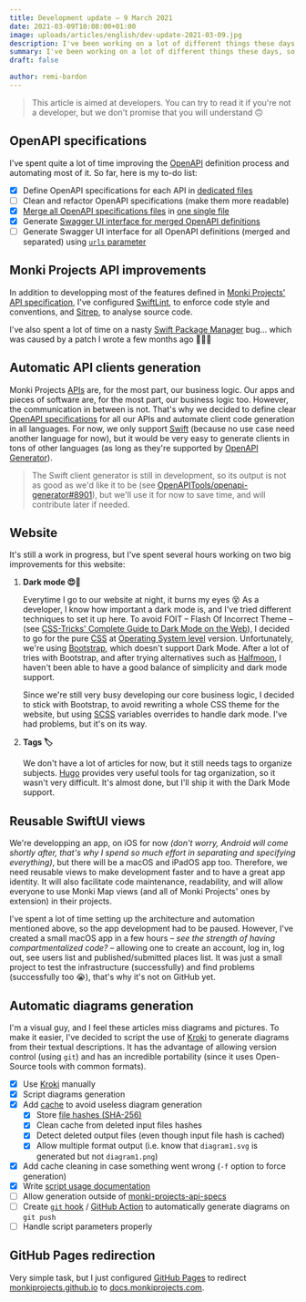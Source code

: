 ```yaml
---
title: Development update – 9 March 2021
date: 2021-03-09T10:08:00+01:00
image: uploads/articles/english/dev-update-2021-03-09.jpg
description: I've been working on a lot of different things these days, so here is a little recap on what I've done and what still needs more work.
summary: I've been working on a lot of different things these days, so here is a little recap on what I've done and what still needs more work.
draft: false

author: remi-bardon
---
```


> This article is aimed at developers. You can try to read it if you're not a developer, but we don't promise that you will understand 🙃

## OpenAPI specifications

I've spent quite a lot of time improving the [OpenAPI](https://swagger.io/docs/specification/about/) definition process and automating most of it. So far, here is my to-do list:

- [x] Define OpenAPI specifications for each API in [dedicated files](https://github.com/MonkiProjects/monki-projects-api-specs/blob/f81b8ab58b2cd6effd7541e731becaa5a44c7f86/specs)
- [ ] Clean and refactor OpenAPI specifications (make them more readable)
- [x] [Merge all OpenAPI specifications files](https://github.com/MonkiProjects/monki-projects-api-specs/blob/f81b8ab58b2cd6effd7541e731becaa5a44c7f86/merge.sh) in [one single file](https://github.com/MonkiProjects/monki-projects-api-specs/blob/f81b8ab58b2cd6effd7541e731becaa5a44c7f86/specs/monki-projects-api-v1.yaml)
- [x] Generate [Swagger UI interface for merged OpenAPI definitions](https://docs.monkiprojects.com/monki-projects-api-specs/)
- [ ] Generate Swagger UI interface for all OpenAPI definitions (merged and separated) using [`urls` parameter](https://swagger.io/docs/open-source-tools/swagger-ui/usage/configuration/#core)

## Monki Projects API improvements

In addition to developping most of the features defined in [Monki Projects' API specification](https://github.com/MonkiProjects/monki-projects-api-specs/blob/f81b8ab58b2cd6effd7541e731becaa5a44c7f86/specs/monki-projects-api-v1.yaml), I've configured [SwiftLint](https://github.com/realm/SwiftLint), to enforce code style and conventions, and [Sitrep](https://github.com/twostraws/Sitrep), to analyse source code.

I've also spent a lot of time on a nasty [Swift Package Manager](https://swift.org/package-manager/) bug… which was caused by a patch I wrote a few months ago 🤦🏻‍♂️

## Automatic API clients generation

Monki Projects [APIs](https://en.wikipedia.org/wiki/API) are, for the most part, our business logic. Our apps and pieces of software are, for the most part, our business logic too. However, the communication in between is not. That's why we decided to define clear [OpenAPI specifications](https://swagger.io/docs/specification/about/) for all our APIs and automate client code generation in all languages. For now, we only support [Swift](https://swift.org/about/) (because no use case need another language for now), but it would be very easy to generate clients in tons of other languages (as long as they're supported by [OpenAPI Generator](https://openapi-generator.tech/)).

> The Swift client generator is still in development, so its output is not as good as we'd like it to be (see [OpenAPITools/openapi-generator#8901](https://github.com/OpenAPITools/openapi-generator/issues/8901)), but we'll use it for now to save time, and will contribute later if needed.

## Website

It's still a work in progress, but I've spent several hours working on two big improvements for this website:

1. **Dark mode 😍🌚**

   Everytime I go to our website at night, it burns my eyes 😵 As a developer, I know how important a dark mode is, and I've tried different techniques to set it up here. To avoid FOIT – Flash Of Incorrect Theme – (see [CSS-Tricks' Complete Guide to Dark Mode on the Web](https://css-tricks.com/a-complete-guide-to-dark-mode-on-the-web/#storing-preferences)), I decided to go for the pure [CSS](https://en.wikipedia.org/wiki/CSS) at [Operating System level](https://css-tricks.com/a-complete-guide-to-dark-mode-on-the-web/#os-level) version. Unfortunately, we're using [Bootstrap](https://getbootstrap.com), which doesn't support Dark Mode. After a lot of tries with Bootstrap, and after trying alternatives such as [Halfmoon](https://css-tricks.com/halfmoon-a-bootstrap-alternative-with-dark-mode-built-in/), I haven't been able to have a good balance of simplicity and dark mode support.

   Since we're still very busy developing our core business logic, I decided to stick with Bootstrap, to avoid rewriting a whole CSS theme for the website, but using [SCSS](https://en.wikipedia.org/wiki/Sass_(stylesheet_language)) variables overrides to handle dark mode. I've had problems, but it's on its way.

2. **Tags 🏷**

   We don't have a lot of articles for now, but it still needs tags to organize subjects. [Hugo](https://gohugo.io) provides very useful tools for tag organization, so it wasn't very difficult. It's almost done, but I'll ship it with the Dark Mode support.

## Reusable SwiftUI views

We're developping an app, on iOS for now *(don't worry, Android will come shortly after, that's why I spend so much effort in separating and specifying everything)*, but there will be a macOS and iPadOS app too. Therefore, we need reusable views to make development faster and to have a great app identity. It will also facilitate code maintenance, readability, and will allow everyone to use Monki Map views (and all of Monki Projects' ones by extension) in their projects.

I've spent a lot of time setting up the architecture and automation mentioned above, so the app development had to be paused. However, I've created a small macOS app in a few hours *– see the strength of having compartmentalized code? –* allowing one to create an account, log in, log out, see users list and published/submitted places list. It was just a small project to test the infrastructure (successfully) and find problems (successfully too 😭), that's why it's not on GitHub yet.

## Automatic diagrams generation

I'm a visual guy, and I feel these articles miss diagrams and pictures. To make it easier, I've decided to script the use of [Kroki](https://kroki.io/) to generate diagrams from their textual descriptions. It has the advantage of allowing version control (using `git`) and has an incredible portability (since it uses Open-Source tools with common formats).

- [x] Use [Kroki](https://kroki.io/) manually
- [x] Script diagrams generation
- [x] Add [cache](https://en.wikipedia.org/wiki/Cache_(computing)) to avoid useless diagram generation
  - [x] Store [file hashes (SHA-256)](https://en.wikipedia.org/wiki/Secure_Hash_Algorithms)
  - [x] Clean cache from deleted input files hashes
  - [x] Detect deleted output files (even though input file hash is cached)
  - [x] Allow multiple format output (i.e. know that `diagram1.svg` is generated but not `diagram1.png`)
- [x] Add cache cleaning in case something went wrong (`-f` option to force generation)
- [x] Write [script usage documentation](https://github.com/MonkiProjects/monki-projects-api-specs/blob/f81b8ab58b2cd6effd7541e731becaa5a44c7f86/CONTRIBUTE.md#createupdate-diagrams)
- [ ] Allow generation outside of [monki-projects-api-specs](https://github.com/MonkiProjects/monki-projects-api-specs)
- [ ] Create [`git` hook](https://git-scm.com/docs/githooks) / [GitHub Action](https://github.com/features/actions) to automatically generate diagrams on `git push`
- [ ] Handle script parameters properly

## GitHub Pages redirection

Very simple task, but I just configured [GitHub Pages](https://pages.github.com/) to redirect [monkiprojects.github.io](https://monkiprojects.github.io) to [docs.monkiprojects.com](https://docs.monkiprojects.com/).
